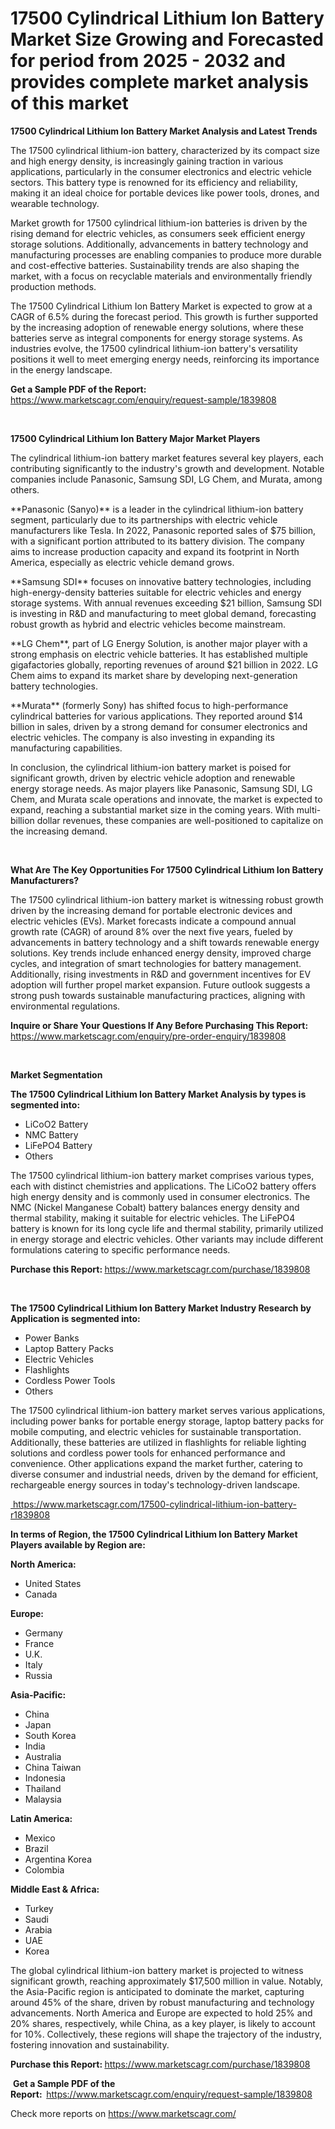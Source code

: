 <p><h1>17500 Cylindrical Lithium Ion Battery Market Size Growing and Forecasted for period from 2025 - 2032 and provides complete market analysis of this market</h1></p><p><strong>17500 Cylindrical Lithium Ion Battery Market Analysis and Latest Trends</strong></p>
<p><p>The 17500 cylindrical lithium-ion battery, characterized by its compact size and high energy density, is increasingly gaining traction in various applications, particularly in the consumer electronics and electric vehicle sectors. This battery type is renowned for its efficiency and reliability, making it an ideal choice for portable devices like power tools, drones, and wearable technology.</p><p>Market growth for 17500 cylindrical lithium-ion batteries is driven by the rising demand for electric vehicles, as consumers seek efficient energy storage solutions. Additionally, advancements in battery technology and manufacturing processes are enabling companies to produce more durable and cost-effective batteries. Sustainability trends are also shaping the market, with a focus on recyclable materials and environmentally friendly production methods.</p><p>The 17500 Cylindrical Lithium Ion Battery Market is expected to grow at a CAGR of 6.5% during the forecast period. This growth is further supported by the increasing adoption of renewable energy solutions, where these batteries serve as integral components for energy storage systems. As industries evolve, the 17500 cylindrical lithium-ion battery's versatility positions it well to meet emerging energy needs, reinforcing its importance in the energy landscape.</p></p>
<p><strong>Get a Sample PDF of the Report:&nbsp;</strong> <a href="https://www.marketscagr.com/enquiry/request-sample/1839808?utm_campaign=2770&utm_medium=2&utm_source=Github&utm_content=ia&utm_term=07042025&utm_id=17500-cylindrical-lithium-ion-battery">https://www.marketscagr.com/enquiry/request-sample/1839808</a></p>
<p>&nbsp;</p>
<p><strong>17500 Cylindrical Lithium Ion Battery Major Market Players</strong></p>
<p><p>The cylindrical lithium-ion battery market features several key players, each contributing significantly to the industry's growth and development. Notable companies include Panasonic, Samsung SDI, LG Chem, and Murata, among others.</p><p>**Panasonic (Sanyo)** is a leader in the cylindrical lithium-ion battery segment, particularly due to its partnerships with electric vehicle manufacturers like Tesla. In 2022, Panasonic reported sales of $75 billion, with a significant portion attributed to its battery division. The company aims to increase production capacity and expand its footprint in North America, especially as electric vehicle demand grows.</p><p>**Samsung SDI** focuses on innovative battery technologies, including high-energy-density batteries suitable for electric vehicles and energy storage systems. With annual revenues exceeding $21 billion, Samsung SDI is investing in R&D and manufacturing to meet global demand, forecasting robust growth as hybrid and electric vehicles become mainstream.</p><p>**LG Chem**, part of LG Energy Solution, is another major player with a strong emphasis on electric vehicle batteries. It has established multiple gigafactories globally, reporting revenues of around $21 billion in 2022. LG Chem aims to expand its market share by developing next-generation battery technologies.</p><p>**Murata** (formerly Sony) has shifted focus to high-performance cylindrical batteries for various applications. They reported around $14 billion in sales, driven by a strong demand for consumer electronics and electric vehicles. The company is also investing in expanding its manufacturing capabilities.</p><p>In conclusion, the cylindrical lithium-ion battery market is poised for significant growth, driven by electric vehicle adoption and renewable energy storage needs. As major players like Panasonic, Samsung SDI, LG Chem, and Murata scale operations and innovate, the market is expected to expand, reaching a substantial market size in the coming years. With multi-billion dollar revenues, these companies are well-positioned to capitalize on the increasing demand.</p></p>
<p>&nbsp;</p>
<p><strong>What Are The Key Opportunities For 17500 Cylindrical Lithium Ion Battery Manufacturers?</strong></p>
<p><p>The 17500 cylindrical lithium-ion battery market is witnessing robust growth driven by the increasing demand for portable electronic devices and electric vehicles (EVs). Market forecasts indicate a compound annual growth rate (CAGR) of around 8% over the next five years, fueled by advancements in battery technology and a shift towards renewable energy solutions. Key trends include enhanced energy density, improved charge cycles, and integration of smart technologies for battery management. Additionally, rising investments in R&D and government incentives for EV adoption will further propel market expansion. Future outlook suggests a strong push towards sustainable manufacturing practices, aligning with environmental regulations.</p></p>
<p><strong>Inquire or Share Your Questions If Any Before Purchasing This Report:</strong> <a href="https://www.marketscagr.com/enquiry/pre-order-enquiry/1839808?utm_campaign=2770&utm_medium=2&utm_source=Github&utm_content=ia&utm_term=07042025&utm_id=17500-cylindrical-lithium-ion-battery">https://www.marketscagr.com/enquiry/pre-order-enquiry/1839808</a></p>
<p>&nbsp;</p>
<p><strong>Market Segmentation</strong></p>
<p><strong>The 17500 Cylindrical Lithium Ion Battery Market Analysis by types is segmented into:</strong></p>
<p><ul><li>LiCoO2 Battery</li><li>NMC Battery</li><li>LiFePO4 Battery</li><li>Others</li></ul></p>
<p><p>The 17500 cylindrical lithium-ion battery market comprises various types, each with distinct chemistries and applications. The LiCoO2 battery offers high energy density and is commonly used in consumer electronics. The NMC (Nickel Manganese Cobalt) battery balances energy density and thermal stability, making it suitable for electric vehicles. The LiFePO4 battery is known for its long cycle life and thermal stability, primarily utilized in energy storage and electric vehicles. Other variants may include different formulations catering to specific performance needs.</p></p>
<p><strong>Purchase this Report:&nbsp;</strong><a href="https://www.marketscagr.com/purchase/1839808?utm_campaign=2770&utm_medium=2&utm_source=Github&utm_content=ia&utm_term=07042025&utm_id=17500-cylindrical-lithium-ion-battery">https://www.marketscagr.com/purchase/1839808</a></p>
<p>&nbsp;</p>
<p><strong>The 17500 Cylindrical Lithium Ion Battery Market Industry Research by Application is segmented into:</strong></p>
<p><ul><li>Power Banks</li><li>Laptop Battery Packs</li><li>Electric Vehicles</li><li>Flashlights</li><li>Cordless Power Tools</li><li>Others</li></ul></p>
<p><p>The 17500 cylindrical lithium-ion battery market serves various applications, including power banks for portable energy storage, laptop battery packs for mobile computing, and electric vehicles for sustainable transportation. Additionally, these batteries are utilized in flashlights for reliable lighting solutions and cordless power tools for enhanced performance and convenience. Other applications expand the market further, catering to diverse consumer and industrial needs, driven by the demand for efficient, rechargeable energy sources in today's technology-driven landscape.</p></p>
<p><a href="https://www.marketscagr.com/17500-cylindrical-lithium-ion-battery-r1839808?utm_campaign=2770&utm_medium=2&utm_source=Github&utm_content=ia&utm_term=07042025&utm_id=17500-cylindrical-lithium-ion-battery">&nbsp;https://www.marketscagr.com/17500-cylindrical-lithium-ion-battery-r1839808</a></p>
<p><strong>In terms of Region, the 17500 Cylindrical Lithium Ion Battery Market Players available by Region are:</strong></p>
<p>
    <p> <strong> North America: </strong>
        <ul>
            <li>United States</li>
            <li>Canada</li>
        </ul>
        </p> 
    <p> <strong> Europe: </strong>
        <ul>
            <li>Germany</li>
            <li>France</li>
            <li>U.K.</li>
            <li>Italy</li>
            <li>Russia</li>
        </ul>
        </p> 
    <p> <strong> Asia-Pacific: </strong>
        <ul>
            <li>China</li>
            <li>Japan</li>
            <li>South Korea</li>
            <li>India</li>
            <li>Australia</li>
            <li>China Taiwan</li>
            <li>Indonesia</li>
            <li>Thailand</li>
            <li>Malaysia</li>
        </ul>
        </p> 
    <p> <strong> Latin America: </strong>
        <ul>
            <li>Mexico</li>
            <li>Brazil</li>
            <li>Argentina Korea</li>
            <li>Colombia</li>
        </ul>
        </p> 
    <p> <strong> Middle East & Africa: </strong>
        <ul>
            <li>Turkey</li>
            <li>Saudi</li>
            <li>Arabia</li>
            <li>UAE</li>
            <li>Korea</li>
        </ul>
    </p>
    </p>
<p><p>The global cylindrical lithium-ion battery market is projected to witness significant growth, reaching approximately $17,500 million in value. Notably, the Asia-Pacific region is anticipated to dominate the market, capturing around 45% of the share, driven by robust manufacturing and technology advancements. North America and Europe are expected to hold 25% and 20% shares, respectively, while China, as a key player, is likely to account for 10%. Collectively, these regions will shape the trajectory of the industry, fostering innovation and sustainability.</p></p>
<p><strong>Purchase this Report: </strong><a href="https://www.marketscagr.com/purchase/1839808?utm_campaign=2770&utm_medium=2&utm_source=Github&utm_content=ia&utm_term=07042025&utm_id=17500-cylindrical-lithium-ion-battery">https://www.marketscagr.com/purchase/1839808</a></p>
<p>&nbsp;<strong>Get a Sample PDF of the Report:&nbsp;&nbsp;</strong><a href="https://www.marketscagr.com/enquiry/request-sample/1839808?utm_campaign=2770&utm_medium=2&utm_source=Github&utm_content=ia&utm_term=07042025&utm_id=17500-cylindrical-lithium-ion-battery">https://www.marketscagr.com/enquiry/request-sample/1839808</a></p>
<p><strong></strong></p>
<p>Check more reports on <a href="https://www.marketscagr.com/?utm_campaign=2770&utm_medium=2&utm_source=Github&utm_content=ia&utm_term=07042025&utm_id=17500-cylindrical-lithium-ion-battery">https://www.marketscagr.com/</a></p>